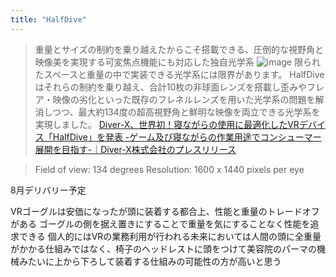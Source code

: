 ```yaml
---
title: "HalfDive"
---
```


> 重量とサイズの制約を乗り越えたからこそ搭載できる、圧倒的な視野角と映像美を実現する可変焦点機能にも対応した独自光学系
![image](https://gyazo.com/7c46e6e14eb6294a550201dc81711b4b/thumb/1000)
> 限られたスペースと重量の中で実装できる光学系には限界があります。
>  HalfDiveはそれらの制約を乗り越え、合計10枚の非球面レンズを搭載し歪みやフレア・映像の劣化といった既存のフレネルレンズを用いた光学系の問題を解消しつつ、最大約134度の超高視野角と鮮明な映像を両立できる光学系を実現しました。
[Diver-X、世界初！寝ながらの使用に最適化したVRデバイス「HalfDive」を発表 -ゲーム及び寝ながらの作業用途でコンシューマー展開を目指す-｜Diver-X株式会社のプレスリリース](https://prtimes.jp/main/html/rd/p/000000001.000079431.html)

> Field of view: 134 degrees
>  Resolution: 1600 x 1440 pixels per eye

8月デリバリー予定

VRゴーグルは安価になったが頭に装着する都合上、性能と重量のトレードオフがある
ゴーグルの側を据え置きにすることで重量を気にすることなく性能を追求できる
個人的にはVRの業務利用が行われる未来においては人間の頭に全重量がかかる仕組みではなく、椅子のヘッドレストに頭をつけて美容院のパーマの機械みたいに上から下ろして装着する仕組みの可能性の方が高いと思う